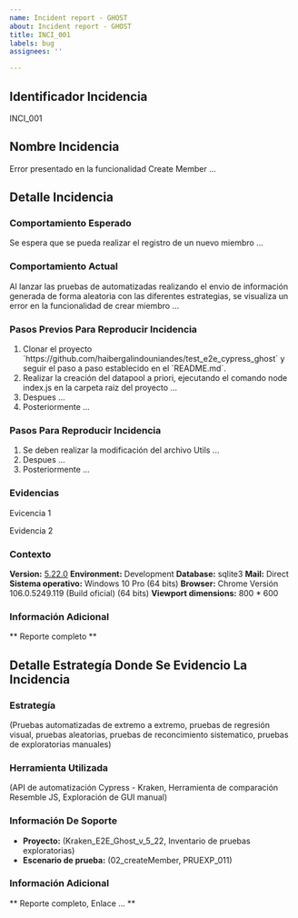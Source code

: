 ```yaml
---
name: Incident report - GHOST
about: Incident report - GHOST
title: INCI_001
labels: bug
assignees: ''

---
```


## Identificador Incidencia
INCI_001
## Nombre Incidencia  
Error presentado en la funcionalidad Create Member ...

## Detalle Incidencia
### Comportamiento Esperado  
Se espera que se pueda realizar el registro de un nuevo miembro ...

### Comportamiento Actual  
Al lanzar las pruebas de automatizadas realizando el envio de información generada de forma aleatoria con las diferentes estrategias, se visualiza un error en la funcionalidad de crear miembro ...

### Pasos Previos Para Reproducir Incidencia  
<ol>
<li>Clonar el proyecto `https://github.com/haibergalindouniandes/test_e2e_cypress_ghost` y seguir el paso a paso establecido en el `README.md`. </li>
<li>Realizar la creación del datapool a priori, ejecutando el comando node index.js en la carpeta raiz del proyecto ...</li>
<li>Despues ...</li>
<li>Posteriormente ...</li>
</ol>

### Pasos Para Reproducir Incidencia  
<ol>
<li>Se deben realizar la modificación del archivo Utils ...</li>
<li>Despues ...</li>
<li>Posteriormente ... </li>
</ol>

### Evidencias
Evicencia 1

Evidencia 2

### Contexto
**Version:** [5.22.0](https://github.com/TryGhost/Ghost/releases/tag/v5.22.0)
**Environment:**  Development
**Database:**  sqlite3
**Mail:**  Direct
**Sistema operativo:** Windows 10 Pro (64 bits)
**Browser:** Chrome Versión 106.0.5249.119 (Build oficial) (64 bits)
**Viewport dimensions:** 800 * 600

### Información Adicional
** Reporte completo **

## Detalle Estrategía Donde Se Evidencio La Incidencia  

### Estrategía  
(Pruebas automatizadas de extremo a extremo, pruebas de regresión visual, pruebas aleatorias, pruebas de reconcimiento sistematico, pruebas de exploratorias manuales)

### Herramienta Utilizada 
(API de automatización Cypress - Kraken, Herramienta de comparación Resemble JS, Exploración de GUI manual)

### Información De Soporte

- **Proyecto:** (Kraken_E2E_Ghost_v_5_22, Inventario de pruebas exploratorias)
- **Escenario de prueba:** (02_createMember, PRUEXP_011)  

### Información Adicional
** Reporte completo, Enlace ... **
